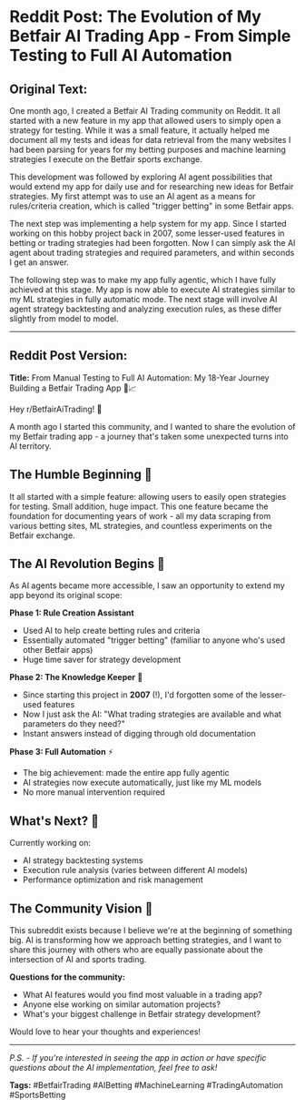 # Reddit Post: The Evolution of My Betfair AI Trading App - From Simple Testing to Full AI Automation

## Original Text:

One month ago, I created a Betfair AI Trading community on Reddit. It all started with a new feature in my app that allowed users to simply open a strategy for testing. While it was a small feature, it actually helped me document all my tests and ideas for data retrieval from the many websites I had been parsing for years for my betting purposes and machine learning strategies I execute on the Betfair sports exchange.

This development was followed by exploring AI agent possibilities that would extend my app for daily use and for researching new ideas for Betfair strategies. My first attempt was to use an AI agent as a means for rules/criteria creation, which is called "trigger betting" in some Betfair apps. 

The next step was implementing a help system for my app. Since I started working on this hobby project back in 2007, some lesser-used features in betting or trading strategies had been forgotten. Now I can simply ask the AI agent about trading strategies and required parameters, and within seconds I get an answer.

The following step was to make my app fully agentic, which I have fully achieved at this stage. My app is now able to execute AI strategies similar to my ML strategies in fully automatic mode. The next stage will involve AI agent strategy backtesting and analyzing execution rules, as these differ slightly from model to model.

---

## Reddit Post Version:

**Title:** From Manual Testing to Full AI Automation: My 18-Year Journey Building a Betfair Trading App 🤖📈

Hey r/BetfairAiTrading! 👋

A month ago I started this community, and I wanted to share the evolution of my Betfair trading app - a journey that's taken some unexpected turns into AI territory.

## The Humble Beginning 🌱
It all started with a simple feature: allowing users to easily open strategies for testing. Small addition, huge impact. This one feature became the foundation for documenting years of work - all my data scraping from various betting sites, ML strategies, and countless experiments on the Betfair exchange.

## The AI Revolution Begins 🚀
As AI agents became more accessible, I saw an opportunity to extend my app beyond its original scope:

**Phase 1: Rule Creation Assistant**
- Used AI to help create betting rules and criteria
- Essentially automated "trigger betting" (familiar to anyone who's used other Betfair apps)
- Huge time saver for strategy development

**Phase 2: The Knowledge Keeper** 🧠
- Since starting this project in **2007** (!), I'd forgotten some of the lesser-used features
- Now I just ask the AI: "What trading strategies are available and what parameters do they need?"
- Instant answers instead of digging through old documentation

**Phase 3: Full Automation** ⚡
- The big achievement: made the entire app fully agentic
- AI strategies now execute automatically, just like my ML models
- No more manual intervention required

## What's Next? 🔮
Currently working on:
- AI strategy backtesting systems
- Execution rule analysis (varies between different AI models)
- Performance optimization and risk management

## The Community Vision 🎯
This subreddit exists because I believe we're at the beginning of something big. AI is transforming how we approach betting strategies, and I want to share this journey with others who are equally passionate about the intersection of AI and sports trading.

**Questions for the community:**
- What AI features would you find most valuable in a trading app?
- Anyone else working on similar automation projects?
- What's your biggest challenge in Betfair strategy development?

Would love to hear your thoughts and experiences! 

---

*P.S. - If you're interested in seeing the app in action or have specific questions about the AI implementation, feel free to ask!* 

**Tags:** #BetfairTrading #AIBetting #MachineLearning #TradingAutomation #SportsBetting
